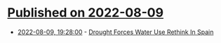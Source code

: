 # [Published on 2022-08-09](index.md)

* [2022-08-09, 19:28:00](https://soylentnews.org/article.pl?sid=22/08/08/1751203&from=rss) - [Drought Forces Water Use Rethink In Spain](https://soylentnews.org/article.pl?sid=22/08/08/1751203&from=rss)
